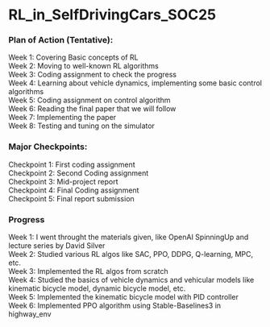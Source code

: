 # RL_in_SelfDrivingCars_SOC25

### Plan of Action (Tentative): <br/>
Week 1: Covering Basic concepts of RL <br/>
Week 2: Moving to well-known RL algorithms <br/>
Week 3: Coding assignment to check the progress <br/>
Week 4: Learning about vehicle dynamics, implementing some basic control algorithms <br/>
Week 5: Coding assignment on control algorithm <br/>
Week 6: Reading the final paper that we will follow <br/>
Week 7: Implementing the paper <br/>
Week 8: Testing and tuning on the simulator <br/>

### Major Checkpoints: <br/>
Checkpoint 1: First coding assignment <br/> 
Checkpoint 2: Second Coding assignment <br/>
Checkpoint 3: Mid-project report <br/>
Checkpoint 4: Final Coding assignment <br/>
Checkpoint 5: Final report submission

### Progress
Week 1: I went throught the materials given, like OpenAI SpinningUp and lecture series by David Silver <br/>
Week 2: Studied various RL algos like SAC, PPO, DDPG, Q-learning, MPC, etc. <br/>
Week 3: Implemented the RL algos from scratch <br/>
Week 4: Studied the basics of vehicle dynamics and vehicular models like kinematic bicycle model, dynamic bicycle model, etc. <br/>
Week 5: Implemented the kinematic bicycle model with PID controller <br/>
Week 6: Implemented PPO algorithm using Stable-Baselines3 in highway_env

